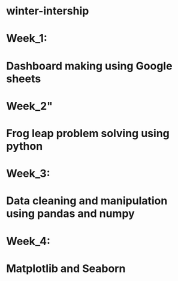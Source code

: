 # winter-intership
# Week_1:
# Dashboard making using Google sheets
# Week_2"
# Frog leap problem solving using python
# Week_3:
# Data cleaning and manipulation using pandas and numpy
# Week_4:
# Matplotlib and Seaborn
